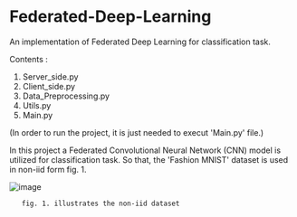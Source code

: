 # Federated-Deep-Learning
An implementation of Federated Deep Learning for classification task. 

Contents : 
 1. Server_side.py 
 2. Client_side.py
 3. Data_Preprocessing.py
 4. Utils.py
 5. Main.py
 
 (In order to run the project, it is just needed to execut 'Main.py' file.) 

 In this project a Federated Convolutional Neural Network (CNN) model is utilized for classification task. So that, the 'Fashion MNIST' dataset is used in non-iid form fig. 1.
  
 ![image](https://user-images.githubusercontent.com/92728743/141702184-354611e7-ba6e-408e-9174-ab7a41f967ba.png)
 
       fig. 1. illustrates the non-iid dataset 
